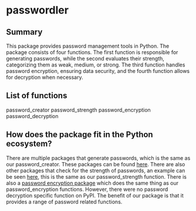 # passwordler
## Summary
This package provides password management tools in Python. The package consists of four functions. The first function is responsible for generating passwords, while the second evaluates their strength, categorizing them as weak, medium, or strong. The third function handles password encryption, ensuring data security, and the fourth function allows for decryption when necessary. 

## List of functions
password_creator
password_strength
password_encryption
password_decryption

## How does the package fit in the Python ecosystem?
There are multiple packages that generate passwords, which is the same as our password_creator. These packages can be found [here](https://pypi.org/search/?q=password+generator&o=). There are also other packages that check for the strength of passwords, an example can be seen [here](https://pypi.org/project/password-strength/), this is the same as our password_strength function. There is also a [password encryption package](https://pypi.org/project/password/) which does the same thing as our password_encryption functions. However, there were no password decryption specific function on PyPI. The benefit of our package is that it provides a range of password related functions. 